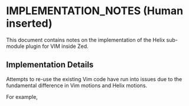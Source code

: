 # IMPLEMENTATION_NOTES (Human inserted)

This document contains notes on the implementation of the Helix sub-module plugin for VIM inside Zed.

## Implementation Details

Attempts to re-use the existing Vim code have run into issues due to the
fundamental difference in Vim motions and Helix motions.

For example, 
